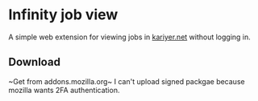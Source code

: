 # Infinity job view
A simple web extension for viewing jobs in <a href="https://www.kariyer.net">kariyer.net</a> without logging in.
## Download
~Get from addons.mozilla.org~ I can't upload signed packgae because mozilla wants 2FA authentication.
